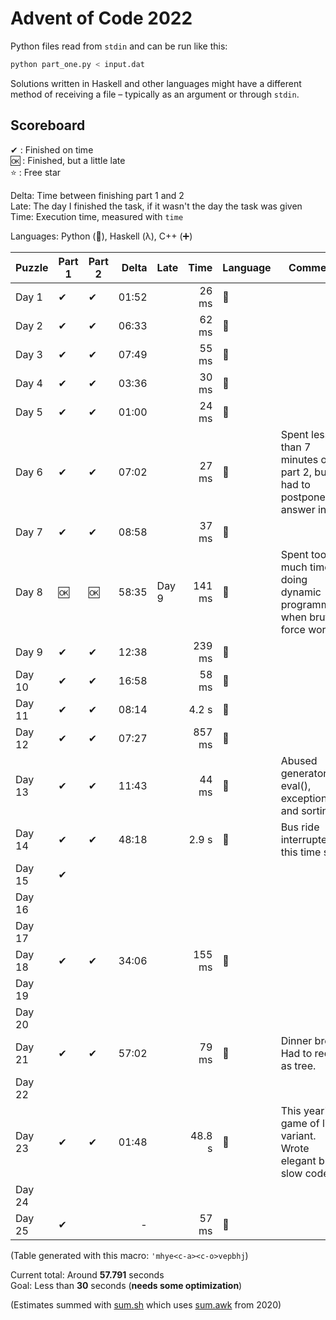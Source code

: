 # Advent of Code 2022

Python files read from `stdin` and can be run like this:

```sh
python part_one.py < input.dat
```

Solutions written in Haskell and other languages might have a different method of receiving a file – typically as an argument or through `stdin`.

## Scoreboard

✔ : Finished on time  
🆗 : Finished, but a little late  
⭐ : Free star

Delta: Time between finishing part 1 and 2  
Late: The day I finished the task, if it wasn't the day the task was given  
Time: Execution time, measured with `time`

Languages: Python (🐍), Haskell (λ), C++ (➕)

| Puzzle | Part 1 | Part 2 | Delta | Late   | Time   | Language | Comment                                                               |
| ------ | ------ | ------ | ----: | ------ | -----: | -------- | --------------------------------------------------------------------- |
| Day 1  | ✔      | ✔      | 01:52 |        | 26 ms  | 🐍       |                                                                       |
| Day 2  | ✔      | ✔      | 06:33 |        | 62 ms  | 🐍       |                                                                       |
| Day 3  | ✔      | ✔      | 07:49 |        | 55 ms  | 🐍       |                                                                       |
| Day 4  | ✔      | ✔      | 03:36 |        | 30 ms  | 🐍       |                                                                       |
| Day 5  | ✔      | ✔      | 01:00 |        | 24 ms  | 🐍       |                                                                       |
| Day 6  | ✔      | ✔      | 07:02 |        | 27 ms  | 🐍       | Spent less than 7 minutes on part 2, but had to postpone answer input |
| Day 7  | ✔      | ✔      | 08:58 |        | 37 ms  | 🐍       |                                                                       |
| Day 8  | 🆗     | 🆗     | 58:35 | Day 9  | 141 ms | 🐍       | Spent too much time doing dynamic programming when brute force worked |
| Day 9  | ✔      | ✔      | 12:38 |        | 239 ms | 🐍       |                                                                       |
| Day 10 | ✔      | ✔      | 16:58 |        | 58 ms  | 🐍       |                                                                       |
| Day 11 | ✔      | ✔      | 08:14 |        | 4.2 s  | 🐍       |                                                                       |
| Day 12 | ✔      | ✔      | 07:27 |        | 857 ms | 🐍       |                                                                       |
| Day 13 | ✔      | ✔      | 11:43 |        | 44 ms  | 🐍       | Abused generators, eval(), exceptions and sorting                     |
| Day 14 | ✔      | ✔      | 48:18 |        | 2.9 s  | 🐍       | Bus ride interrupted this time smh                                    |
| Day 15 | ✔      |        |       |        |        |          |                                                                       |
| Day 16 |        |        |       |        |        |          |                                                                       |
| Day 17 |        |        |       |        |        |          |                                                                       |
| Day 18 | ✔      | ✔      | 34:06 |        | 155 ms | 🐍       |                                                                       |
| Day 19 |        |        |       |        |        |          |                                                                       |
| Day 20 |        |        |       |        |        |          |                                                                       |
| Day 21 | ✔      | ✔      | 57:02 |        | 79 ms  | 🐍       | Dinner break. Had to redo as tree.                                    |
| Day 22 |        |        |       |        |        |          |                                                                       |
| Day 23 | ✔      | ✔      | 01:48 |        | 48.8 s | 🐍       | This year's game of life variant. Wrote elegant but slow code 🙃      |
| Day 24 |        |        |       |        |        |          |                                                                       |
| Day 25 | ✔      |        | -     |        | 57 ms  | 🐍       |                                                                       |

(Table generated with this macro: `'mhye<c-a><c-o>vepbhj`)

Current total: Around **57.791** seconds  
Goal: Less than **30** seconds (**needs some optimization**)

(Estimates summed with [sum.sh](sum.sh) which uses [sum.awk](../2020/sum.awk) from 2020)
